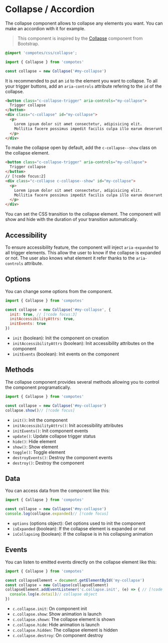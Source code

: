 # Collapse / Accordion

The collapse component allows to collapse any elements you want. You can make an accordion with it for example.

> This component is inspired by the [Collapse](https://getbootstrap.com/docs/5.3/components/collapse/) component from Bootstrap.

```scss
@import 'compotes/css/collapse';
```

```js
import { Collapse } from 'compotes'

const collapse = new Collapse('#my-collapse')
```

It is recommended to put an `id` to the element you want to collapse. To all your trigger buttons, add an `aria-controls` attribute refering to the `id` of the collapse.

```html
<button class="c-collapse-trigger" aria-controls="my-collapse">
  Trigger collapse
</button>
<div class="c-collapse" id="my-collapse">
  <p>
    Lorem ipsum dolor sit amet consectetur, adipisicing elit.
    Mollitia facere possimus impedit facilis culpa illo earum deserunt consequuntur minus.
  </p>
</div>
```

To make the collapse open by default, add the `c-collapse--show` class on the collapse element.

```html
<button class="c-collapse-trigger" aria-controls="my-collapse">
  Trigger collapse
</button>
// [!code focus:2]
<div class="c-collapse c-collapse--show" id="my-collapse">
  <p>
    Lorem ipsum dolor sit amet consectetur, adipisicing elit.
    Mollitia facere possimus impedit facilis culpa illo earum deserunt consequuntur minus.
  </p>
</div>
```

You can set the CSS transition to the collapse element. The component will show and hide with the duration of your transition automatically.

## Accessibility

To ensure accessibility feature, the component will inject `aria-expanded` to all trigger elements. This allow the user to know if the collapse is expanded or not. The user also knows what element it refer thanks to the `aria-controls` attribute.

## Options

You can change some options from the component.

```js
import { Collapse } from 'compotes'

const collapse = new Collapse('#my-collapse', {
  init: true, // [!code focus:3]
  initAccessibilityAttrs: true,
  initEvents: true
})
```

- `init` (boolean): Init the component on creation
- `initAccessibilityAttrs` (boolean): Init accessibility attributes on the component
- `initEvents` (boolean): Init events on the component

## Methods

The collapse component provides several methods allowing you to control the component programatically.

```js
import { Collapse } from 'compotes'

const collapse = new Collapse('#my-collapse')
collapse.show()// [!code focus]
```

- `init()`: Init the component
- `initAccessibilityAttrs()`: Init accessibility attributes
- `initEvents()`: Init component events
- `update()`: Update collapse trigger status
- `hide()`: Hide element
- `show()`: Show element
- `toggle()`: Toggle element
- `destroyEvents()`: Destroy the component events
- `destroy()`: Destroy the component

## Data

You can access data from the component like this:

```js
import { Collapse } from 'compotes'

const collapse = new Collapse('#my-collapse')
console.log(collapse.expanded)// [!code focus]
```

- `options` (options object): Get options used to init the component
- `isExpanded` (boolean): If the collapse element is expanded or not
- `isCollapsing` (boolean): If the collapse is in his collapsing animation

## Events

You can listen to emitted events directly on the collapse element like this:

```js
import { Collapse } from 'compotes'

const collapseElement = document.getElementById('my-collapse')
const collapse = new Collapse(collapseElement)
collapseElement.addEventListener('c.collapse.init', (e) => { // [!code focus:3]
  console.log(e.detail)// collapse object
})
```

- `c.collapse.init`: On component init
- `c.collapse.show`: Show animation is launch
- `c.collapse.shown`: The collapse element is shown
- `c.collapse.hide`: Hide animation is launch
- `c.collapse.hidden`: The collapse element is hidden
- `c.collapse.destroy`: On component destroy

